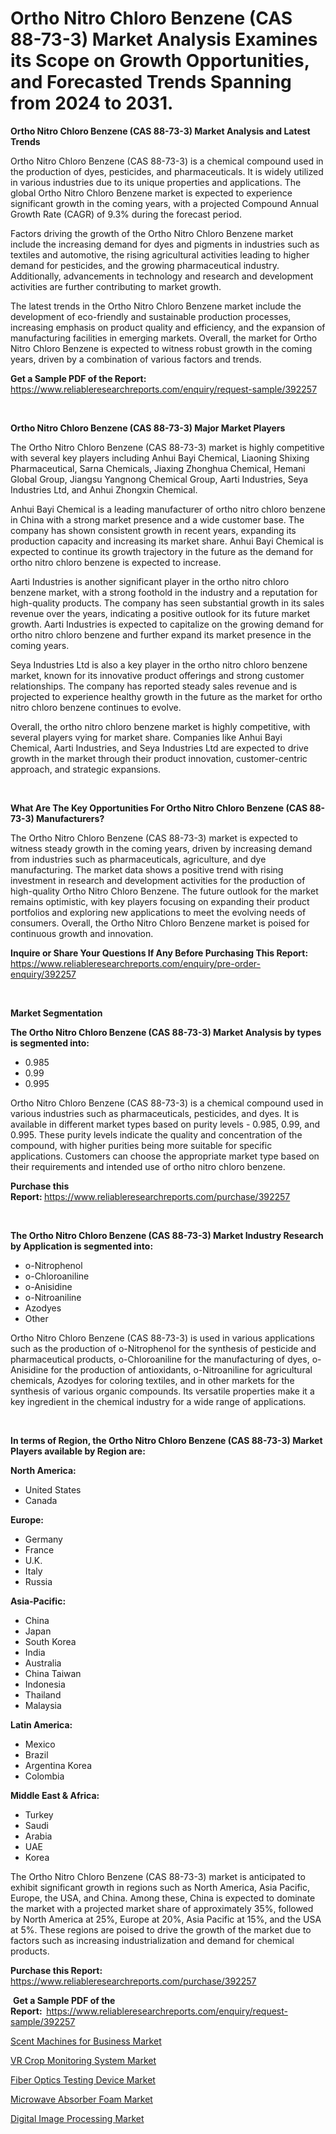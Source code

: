 <p><h1>Ortho Nitro Chloro Benzene (CAS 88-73-3) Market Analysis Examines its Scope on Growth Opportunities, and Forecasted Trends Spanning from 2024 to 2031.</h1></p><p><strong>Ortho Nitro Chloro Benzene (CAS 88-73-3) Market Analysis and Latest Trends</strong></p>
<p><p>Ortho Nitro Chloro Benzene (CAS 88-73-3) is a chemical compound used in the production of dyes, pesticides, and pharmaceuticals. It is widely utilized in various industries due to its unique properties and applications. The global Ortho Nitro Chloro Benzene market is expected to experience significant growth in the coming years, with a projected Compound Annual Growth Rate (CAGR) of 9.3% during the forecast period.</p><p>Factors driving the growth of the Ortho Nitro Chloro Benzene market include the increasing demand for dyes and pigments in industries such as textiles and automotive, the rising agricultural activities leading to higher demand for pesticides, and the growing pharmaceutical industry. Additionally, advancements in technology and research and development activities are further contributing to market growth.</p><p>The latest trends in the Ortho Nitro Chloro Benzene market include the development of eco-friendly and sustainable production processes, increasing emphasis on product quality and efficiency, and the expansion of manufacturing facilities in emerging markets. Overall, the market for Ortho Nitro Chloro Benzene is expected to witness robust growth in the coming years, driven by a combination of various factors and trends.</p></p>
<p><strong>Get a Sample PDF of the Report:&nbsp;</strong> <a href="https://www.reliableresearchreports.com/enquiry/request-sample/392257">https://www.reliableresearchreports.com/enquiry/request-sample/392257</a></p>
<p>&nbsp;</p>
<p><strong>Ortho Nitro Chloro Benzene (CAS 88-73-3) Major Market Players</strong></p>
<p><p>The Ortho Nitro Chloro Benzene (CAS 88-73-3) market is highly competitive with several key players including Anhui Bayi Chemical, Liaoning Shixing Pharmaceutical, Sarna Chemicals, Jiaxing Zhonghua Chemical, Hemani Global Group, Jiangsu Yangnong Chemical Group, Aarti Industries, Seya Industries Ltd, and Anhui Zhongxin Chemical.</p><p>Anhui Bayi Chemical is a leading manufacturer of ortho nitro chloro benzene in China with a strong market presence and a wide customer base. The company has shown consistent growth in recent years, expanding its production capacity and increasing its market share. Anhui Bayi Chemical is expected to continue its growth trajectory in the future as the demand for ortho nitro chloro benzene is expected to increase.</p><p>Aarti Industries is another significant player in the ortho nitro chloro benzene market, with a strong foothold in the industry and a reputation for high-quality products. The company has seen substantial growth in its sales revenue over the years, indicating a positive outlook for its future market growth. Aarti Industries is expected to capitalize on the growing demand for ortho nitro chloro benzene and further expand its market presence in the coming years.</p><p>Seya Industries Ltd is also a key player in the ortho nitro chloro benzene market, known for its innovative product offerings and strong customer relationships. The company has reported steady sales revenue and is projected to experience healthy growth in the future as the market for ortho nitro chloro benzene continues to evolve.</p><p>Overall, the ortho nitro chloro benzene market is highly competitive, with several players vying for market share. Companies like Anhui Bayi Chemical, Aarti Industries, and Seya Industries Ltd are expected to drive growth in the market through their product innovation, customer-centric approach, and strategic expansions.</p></p>
<p>&nbsp;</p>
<p><strong>What Are The Key Opportunities For Ortho Nitro Chloro Benzene (CAS 88-73-3) Manufacturers?</strong></p>
<p><p>The Ortho Nitro Chloro Benzene (CAS 88-73-3) market is expected to witness steady growth in the coming years, driven by increasing demand from industries such as pharmaceuticals, agriculture, and dye manufacturing. The market data shows a positive trend with rising investment in research and development activities for the production of high-quality Ortho Nitro Chloro Benzene. The future outlook for the market remains optimistic, with key players focusing on expanding their product portfolios and exploring new applications to meet the evolving needs of consumers. Overall, the Ortho Nitro Chloro Benzene market is poised for continuous growth and innovation.</p></p>
<p><strong>Inquire or Share Your Questions If Any Before Purchasing This Report:</strong> <a href="https://www.reliableresearchreports.com/enquiry/pre-order-enquiry/392257">https://www.reliableresearchreports.com/enquiry/pre-order-enquiry/392257</a></p>
<p>&nbsp;</p>
<p><strong>Market Segmentation</strong></p>
<p><strong>The Ortho Nitro Chloro Benzene (CAS 88-73-3) Market Analysis by types is segmented into:</strong></p>
<p><ul><li>0.985</li><li>0.99</li><li>0.995</li></ul></p>
<p><p>Ortho Nitro Chloro Benzene (CAS 88-73-3) is a chemical compound used in various industries such as pharmaceuticals, pesticides, and dyes. It is available in different market types based on purity levels - 0.985, 0.99, and 0.995. These purity levels indicate the quality and concentration of the compound, with higher purities being more suitable for specific applications. Customers can choose the appropriate market type based on their requirements and intended use of ortho nitro chloro benzene.</p></p>
<p><strong>Purchase this Report:&nbsp;</strong><a href="https://www.reliableresearchreports.com/purchase/392257">https://www.reliableresearchreports.com/purchase/392257</a></p>
<p>&nbsp;</p>
<p><strong>The Ortho Nitro Chloro Benzene (CAS 88-73-3) Market Industry Research by Application is segmented into:</strong></p>
<p><ul><li>o-Nitrophenol</li><li>o-Chloroaniline</li><li>o-Anisidine</li><li>o-Nitroaniline</li><li>Azodyes</li><li>Other</li></ul></p>
<p><p>Ortho Nitro Chloro Benzene (CAS 88-73-3) is used in various applications such as the production of o-Nitrophenol for the synthesis of pesticide and pharmaceutical products, o-Chloroaniline for the manufacturing of dyes, o-Anisidine for the production of antioxidants, o-Nitroaniline for agricultural chemicals, Azodyes for coloring textiles, and in other markets for the synthesis of various organic compounds. Its versatile properties make it a key ingredient in the chemical industry for a wide range of applications.</p></p>
<p>&nbsp;</p>
<p><strong>In terms of Region, the Ortho Nitro Chloro Benzene (CAS 88-73-3) Market Players available by Region are:</strong></p>
<p>
    <p> <strong> North America: </strong>
        <ul>
            <li>United States</li>
            <li>Canada</li>
        </ul>
        </p> 
    <p> <strong> Europe: </strong>
        <ul>
            <li>Germany</li>
            <li>France</li>
            <li>U.K.</li>
            <li>Italy</li>
            <li>Russia</li>
        </ul>
        </p> 
    <p> <strong> Asia-Pacific: </strong>
        <ul>
            <li>China</li>
            <li>Japan</li>
            <li>South Korea</li>
            <li>India</li>
            <li>Australia</li>
            <li>China Taiwan</li>
            <li>Indonesia</li>
            <li>Thailand</li>
            <li>Malaysia</li>
        </ul>
        </p> 
    <p> <strong> Latin America: </strong>
        <ul>
            <li>Mexico</li>
            <li>Brazil</li>
            <li>Argentina Korea</li>
            <li>Colombia</li>
        </ul>
        </p> 
    <p> <strong> Middle East & Africa: </strong>
        <ul>
            <li>Turkey</li>
            <li>Saudi</li>
            <li>Arabia</li>
            <li>UAE</li>
            <li>Korea</li>
        </ul>
    </p>
    </p>
<p><p>The Ortho Nitro Chloro Benzene (CAS 88-73-3) market is anticipated to exhibit significant growth in regions such as North America, Asia Pacific, Europe, the USA, and China. Among these, China is expected to dominate the market with a projected market share of approximately 35%, followed by North America at 25%, Europe at 20%, Asia Pacific at 15%, and the USA at 5%. These regions are poised to drive the growth of the market due to factors such as increasing industrialization and demand for chemical products.</p></p>
<p><strong>Purchase this Report: </strong><a href="https://www.reliableresearchreports.com/purchase/392257">https://www.reliableresearchreports.com/purchase/392257</a></p>
<p>&nbsp;<strong>Get a Sample PDF of the Report:&nbsp;&nbsp;</strong><a href="https://www.reliableresearchreports.com/enquiry/request-sample/392257">https://www.reliableresearchreports.com/enquiry/request-sample/392257</a></p>
<p><strong></strong></p>
<p><p><a href="https://view.publitas.com/reportprime-1/scent-machines-for-business-market-offer-valuable-insights-into-market-size-market-share-market-trends-and-projections-spanning-from-2024-to-2031/">Scent Machines for Business Market</a></p><p><a href="https://valiant-lunge-8fe.notion.site/VR-Crop-Monitoring-System-Market-Size-Global-Industry-Overview-Market-Segmentation-and-Forecast-2-88d9ce886739410c96ff786a7f5cf38c">VR Crop Monitoring System Market</a></p><p><a href="https://artistic-helicopter-ca9.notion.site/Fiber-Optics-Testing-Device-Market-Research-Report-Provides-thorough-Industry-Overview-which-offers-1f17f5913ba748548de0a3c375ffcb41">Fiber Optics Testing Device Market</a></p><p><a href="https://view.publitas.com/reportprime-1/microwave-absorber-foam-market-size-and-growth-market-segmentation-regional-and-country-breakdowns-and-market-trends-for-period-from-2024-2031/">Microwave Absorber Foam Market</a></p><p><a href="https://picayune-night-cbd.notion.site/Digital-Image-Processing-Market-Centers-on-Aspects-such-as-Market-Growth-Market-Share-Market-Oppor-3f858a52fbdd4dc69e5c85c99ef34fdc">Digital Image Processing Market</a></p></p>